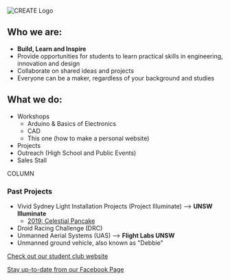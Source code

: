 ---
---

![CREATE Logo]({{site.baseurl}}{{site.logo-pos}})

## Who we are:

* **Build, Learn and Inspire**
* Provide opportunities for students to learn practical skills in engineering, innovation and design
* Collaborate on shared ideas and projects
* Everyone can be a maker, regardless of your background and studies

## What we do:

* Workshops
  * Arduino & Basics of Electronics
  * CAD
  * This one (how to make a personal website)
* Projects
* Outreach (High School and Public Events)
* Sales Stall

COLUMN

### Past Projects

* Vivid Sydney Light Installation Projects (Project Illuminate) --> **UNSW Illuminate**
  * [2019: Celestial Pancake](https://www.createunsw.com.au/projects/pi-celestial-pancake/)
* Droid Racing Challenge (DRC)
* Unmanned Aerial Systems (UAS) --> **Flight Labs UNSW**
* Unmanned ground vehicle, also known as "Debbie"

[Check out our student club website]({{site.main_website}})

[Stay up-to-date from our Facebook Page](https://www.facebook.com/{{site.facebook_username}})
